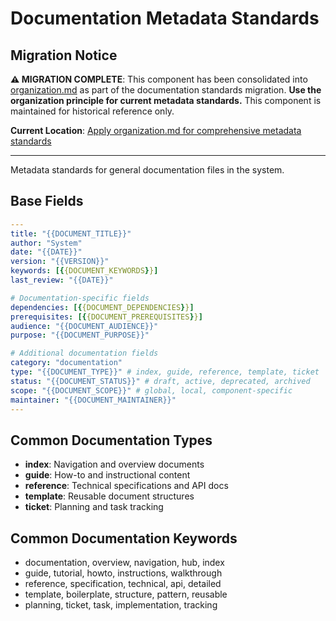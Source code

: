 # Documentation Metadata Standards

## Migration Notice

**⚠️ MIGRATION COMPLETE**: This component has been consolidated into [organization.md](../principles/organization.md#documentation-metadata-standards) as part of the documentation standards migration. **Use the organization principle for current metadata standards.** This component is maintained for historical reference only.

**Current Location**: [Apply organization.md for comprehensive metadata standards](../principles/organization.md#documentation-metadata-standards)

---

Metadata standards for general documentation files in the system.

## Base Fields
```yaml
---
title: "{{DOCUMENT_TITLE}}"
author: "System"
date: "{{DATE}}"
version: "{{VERSION}}"
keywords: [{{DOCUMENT_KEYWORDS}}]
last_review: "{{DATE}}"

# Documentation-specific fields
dependencies: [{{DOCUMENT_DEPENDENCIES}}]
prerequisites: [{{DOCUMENT_PREREQUISITES}}]
audience: "{{DOCUMENT_AUDIENCE}}"
purpose: "{{DOCUMENT_PURPOSE}}"

# Additional documentation fields
category: "documentation"
type: "{{DOCUMENT_TYPE}}" # index, guide, reference, template, ticket
status: "{{DOCUMENT_STATUS}}" # draft, active, deprecated, archived
scope: "{{DOCUMENT_SCOPE}}" # global, local, component-specific
maintainer: "{{DOCUMENT_MAINTAINER}}"
---
```

## Common Documentation Types
- **index**: Navigation and overview documents
- **guide**: How-to and instructional content
- **reference**: Technical specifications and API docs
- **template**: Reusable document structures
- **ticket**: Planning and task tracking

## Common Documentation Keywords
- documentation, overview, navigation, hub, index
- guide, tutorial, howto, instructions, walkthrough
- reference, specification, technical, api, detailed
- template, boilerplate, structure, pattern, reusable
- planning, ticket, task, implementation, tracking